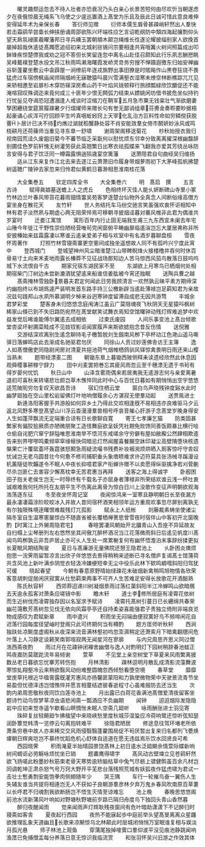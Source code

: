 <!-- { "loadSidebar": true } -->
　　曜灵趣颓运忽去不待人壮者亦恐衰况乃头白亲心长景苦短何由尽欢忻当朝遂虑夕在夜俄惊晨无绳系飞乌使之少逡巡置酒上髙堂为乐且及辰此日诚可惜此意良难伸安得延年术为亲保长春
　　答衍师见赠
　　衍师本儒生眉骨甚疎峭轩然出人羣快若击霜鹞早尝埀长绅挟册诵周邵欲陈兴坏端徃应乞言诏乾纲防中頽四海起攘剽仰头望天扄氛祲匿羲曜藩邦日寻兵纁玉罢朝頫木颠岂绳维长徃遂沦耀披缁别家人欲挽首屡掉超哉休逺徒髙躅愿追绍初来北城刹驻锡问宗要相逢共宵哦篝火树间照篇成出叩鉢锋疾惊楚僄我或劝之冠不答但长笑留连忽中离名山赴佳召颇知此行乐夙志酬厯眺吴峰戴襆登楚水投文吊江秋雨鸣濑海曙霞发峤灵竒务穷搜不惮蹑遐徼东归始安禅幽谷斩蓬藋坐敷云中衾薜屋一涧缭前年逐戎旃野出事田獠是时隂飚作山黒卷狂烧不畏猛虎过车宿傍枫庙闻师隔烟岭无寐聴猿呌晨兴雪满壑衣湿寒未燎空林断樵踪兀兀见来轿相邀至岩扉杉木穿防窱深房煮山药干叶焰风铫顿释行旅顔瓢緑欣饮釂促还不能淹喧寂叹殊调迩来竟何成三十匪年少恨无闗弧力结束从嫖姚闲坊借书披危坐似持钓行忧釡见夺谒恐冠遭溺逢人戒谈时涩缩刀在鞘军五月急市粟无钱粜壮气渐欲磨妻孥困纒绕堂筵賔履疎暑夕行熠燿师来赠长句有誉无鄙诮组章芬旉金奏聆要眇据梧起豪诵心疢浑可疗回顾平生吟真咽蚯蚓窍上天宰化乱治方叵料性命如穷鳞傥获脱罾卜居计已决不待灼燋过湖就稻蟹静处容不肖安能效羣女倚市鬭妍妙泳风或鸣桡耕月还荷蓧师当重见寻东臯一舒啸
　　谢周架阁移送菊花
　　杪秋始授衣我归视南园荒迳久废鉏旧菊今不蕃节临乏采翫何以慰忧烦东邻幸分致离离擢深根幽馥辞别圃佳色罗前轩愧无树灌劳获此英翘繁日出寒衣祛孤蝶来飞翻我亦爱其芳绕丛咏防言安得与君子饮泛同一樽霜露惧遄殒歳宴空篱藩
　　送萧隠君自句曲经吴归维扬
　　适从江东来复作江北去来去逐江云萧萧旧巾履身带烟萝雨初下大茅峰孤帆拂楚树遥聴广陵钟去家忽来归怜君似黄鹤日暮渺相思淮南桂花落













　　大全集巻五
　　钦定四库全书
　　大全集巻六
　　明　髙启　撰
　　五言古诗
　　赋得眞娘墓送蟾上人之虎丘
　　色相终坏灭佳人能乆妍断碑山寺里小冢竹林边兰叶春风带苔花暮雨钿情畱吴苑客梦逐楚台仙物外全真念人间断俗缘高僧方宴坐身在散花天
　　友竹轩
　　世人务结托车马纷交驰言笑虽强欢衷怀讵相知中林有君子淡然夙与期虚心两无阻荣悴焉可移朝寻披烟迳暮对褰风帷非此君为偶谁共岁宴时
　　迁娄江寓馆
　　寓形百年内行止固无端我生甫三九东西宜未阑去年宅山陲今年徙江干野性崇俭陋经营唯茍完闲窗俯平畴幽扉临逺湍岂忘大厦居弗称非所安披榛始来兹霜露凄以寒谁云逺亲爱弟子相与欢室中有名酒岁暮聊盘桓
　　雪夜怀周著作
　　灯照竹林雪寝斋寨更空窻间成独坐遥想故人同不有孤吟兴宁度此宵中
　　登西城门
　　登城望神州风尘暗淮楚江山带睥睨烽火接楼橹并吞何时休百骨易寸土向来禾麦地雨露长榛莽不见征战场那知边人苦马惊西风笳鸟散落日鼓呜呜城下水流恨自千古
　　期家兄宿东湖民家不至
　　东湖欲上月寒鸟已栖烟何处相期宿柴门汀树边未尝新漉酒犹望逺来船谁信姜肱被今宵还独眠
　　送陶兵曹之越
　　髙斋掩林雪独卧景暮夫君定何闻此日劳我顾清言一欢然孰云昧平素方期缔深约幽抱终以布胡爲遽严装明发首东路手持三公檄新辟当逺赴薄禄岂足羁知君为亲故况兹句践邦山水夙所慕湖明夕棹来谷迥寒钟度留滞自成悲无因共游骛
　　丰城余君梦彩堂
　　楚客身未归悠悠念庭闱涛江虽云广莫阻魂夜飞秋阴天无星猿呌枫树稀家山倏已到不失旧路防宛然在髙堂献笑试舞衣焉知空馆曙钟动残灯辉难追梦中欢益发觉后唏谁能傅尔翼逺去成相依
　　过束氏废园
　　人间乐事变池上髙台倾歌堂杏梁坏射圃菜畦成不见妓钗影讵闻賔履声来斯欲摅抱念昔反伤情
　　送倪雅
　　交游结深欢离别生逺念聊持毛子檄暂脱刘生劔南风栁下亭杯动江色滟山遥马嘶驿日落蝉鸣店此去渐成名驰驱君勿厌
　　同徐山人贲过妙莲佛舎访王主簿
　　逸人如髙僧傲吏同隐尉闲房对清夏共挹池荷气烟帷栖鸽驯风铎惊禽畏明日雨还来山樱当熟未
　　题带经漂麦二图
　　朝锄东臯上暮锄西陂侧释耒读遗经欣然此休息因观舜稷事耕稼宁辞力
　　田中刈麦罢把巻忘其疲风雨忽云至千穗漂无遗于书茍有得岁晏何忧饥
　　秋日山中
　　山泽含雾雨偶来若居夷我无逺游志何与亲爱离暑退初可喜秋来转堪悲壮颜岂草木憔悴同此时中心与百忧日暮如有期悄悄出空宇悠悠适荒陂阨穷勿复叹天欲昌吾诗
　　宿幻住栖云堂
　　窗白鸟声晓残钟度谿水此时幽梦廻独在空山里松岩留佛灯叶地响僧履余心方湛寂无使羣动起
　　送贾鳯进士
　　新逄洛阳客握手共游般如何异乡土乃得此交欢相逢旣不易相违亦良难驱马夕云返北风野多寒登髙望山川浮云杳漫漫羣兽相号呼哀音摧心肝游子念髙堂岁晚身得安人生如蓬萍飘流无定端重合谅有日长歌聊自寛
　　寄王七孝廉乞猫
　　防类固甚繁家有偏狡狯厥质亦陋微朋聚工造怪舞庭欲呈妖凭社期免败馋同善饭颇暴比横行哙仓偷自诧肥穴窜宁辞隘唯思淮南举不悟河东戒嗟余守穷僻有屋如敝廨公然肆相欺逺告来别界嘐嘐鸣橐频窣窣缘幙快伺暗忌灯然闻腥喜餐餲空牀印凝尘高壁隤堕块核遗槃果亡汁覆罂齑坏轰霆骇怒鬭急雨疑流嘬书残费补妆裀涴烦烘晒入厠客惊吁守舎奴忧诫岂无老乌圆昔壮今何惫不修司捕职垂头象瘖瞆难求许迈符莫具张汤械寻蹊漫设机薰隧徒吹韛遂令不眠人中夜长抑噫君家产衔蝉许赠不以卖愿得纵驱擒净若刈菅蒯尽杀岂匪仁去害容少懈髙枕幸无苦君惠当再拜
　　送客之海上得诚字
　　卧廏困田子抱关老侯生岂无一时辱终有千载名子亦屈身者薄禄非所荣结欢谁云浅一杯吐衷诚艰难我何托所托在友朋平生不伤离此离骨为惊白日川上没歌作变征声明朝欲观海浩荡逐东征
　　冬至夜坐怀周记室
　　夜闻惊鸿来一室寒且静明朝日长至夜漏方最永凄凄霜涂阶皎皎冰入井故人昔同宿杯酒笑相领年运方重周欢事忽尽屏别离孰无有尔独限殊境逹曙恨难裁残灯兀孤影
　　赋永上人纸帐
　　剡藤裁素帱坐使诸尘隔冬室自生温寒窻屡惊白不随直省被长覆栖禅箦思曾雪夜时宿伴山中客初开北窗晚酌【时寓江上外舅周隐君宅】
　　春暄罢凄风朝始开北牖青山入吾座不异延故友自扫榻上尘琴册列左右悠然坐其间傲兀醉杯酒况当江花落微雨斜日后逺见帆度川髙闻鸟鸣栁孰云非吾庐居止亦可乆人生处一席累榭复何有幽怀悟澹泊末事辞纷揉更拟长夏眠风期结陶叟
　　夏日与髙廉游无量佛院还憩王隐君池上
　　乆卧困炎燠烦抱思一浣霁雨留暂凉言出欣子伴悠悠去景得稍稍来迹断已寻名僧庐复谒髙士馆蒲荷共含风池上新叶满歩阴觉衣轻汲冷嫌绠短幸无尘中役乐此林下欵鸣蜩嘒斜阳归驾犹可缓
　　晓起春望
　　今朝有春意原野晴始绿疎花未破烟新禽稍鸣旭物情各欣荣客意胡刺促居闲厌寂寞从仕愁羁束两事不可齐人生苦难足安得长放歌花开酒醅熟
　　陈氏秋容轩
　　西郊莽迢递川树凝烟景雨过落红蕖斜阳半江冷蝉鸣山欲暗鴈去天逾永孤客对萧条应嗟镜中影
　　瞻木轩
　　道士李修所居庭有凌霄花依树而生近树伐而凌霄独存因以名室求予赋诗
　　凌霄托髙树引蔓日已长纒绵共春荣幽花蔼敷芳髙树忽见伐无依向风霜亭亭还自持柔姿喜能强君子贵独立倚附非端良览物成感叹为君赋新章
　　雨中遣兴
　　积雨坐无闷端由便寂寞好鸟不频啼闲花自迟落行园每度径望岫时登阁只此可终期何当有樽酌
　　题方厓师听秋轩
　　西涧独趺处凉颷度虚阁秋从夜深来流音满林壑初呜忽澎湃稍定还萧索月下暗禽翻牕间危叶落上人习静定谈籁笑南郭喧寂两无闻星河在寥廓
　　与内兄周思齐思义同过僧浩西斋夜酌
　　雨过月在花疎钟闭襌舍幽僧与逸人对酌明灯下园树稍辞春池蛙正鸣夜嘉防莫蹉跎流年易倾谢
　　萱草
　　不见堂上亲空树堂下草夏来风雨繁离披数丛老日暮欲忘忧搴芳转伤抱
　　月林清影
　　疎林逗明月散乱成清影流藻舞波寒惊虬翔壑冷云来稍欲翳风动纷难整圆魄忽西倾愁看堕空境
　　春草堂
　　靡靡堂庑草托根近华楹膏露旣灌芳惠风亦扬馨匪蒙阳和力孰使微物荣中天驶景流青节坐易盈但忧德泽违岂惜憔悴并愿言相蔓结遮彼春逝程寸心虽难报防去还当生
　　次韵内弟周思敬秋夜同饮白莲寺池上
　　月出露已白荷花香满池髙僧爱清夜留客坐题诗竹动鸟惊梦草凉虫语悲闲斋一瓢酒应不负幽期
　　闻钟
　　迢迢烟际发隐隐岩中应初来觉寺遥乍歇看山暝惆怅未眠人空斋几廻听
　　咏雨酬张进士羽见寄
　　珠碎复丝轻飇廻乍拂楹望中来晓峡愁里度秋城莎湿蛩应冷荷响鹭还惊听弦知瑟润卧簟觉帏清一览停云句离抱转难平
　　徐隐君陋居
　　修途息往驾环堵老所依萧条穷巷中故人亦来稀交交风雨侵翳翳蓬藋围局促不茍厌暂出复来归名都列飞甍焕燿朝日辉爽垲岂不慕终忧蹈危机心舒体自适道在愿无违兹焉乐饮水回贤良可希
　　西园晓霁
　　积雨淹夏半始晴园景饶髙林上初日逺水泛廻飇余情萱际蝶新响树间蜩讵必劳觞咏烦忧坐已销
　　题畵鹰得啸字
　　髙风动古壁竦立见苍鹞轩然欲飞扬嗟此粉墨妙秋筋束老骨天寒势逾矫脑枯草中兔气尽枥上骠健鹘虽百余凡材岂同调乾坤正肃杀怒气号万窍大野开平芜悲台落残照荒城有妖狐夜作猛虎啸为君试一击壮士慙勇剽安能饱拳肉侧翅随年少
　　哭王隅
　　车行一轮摧鸟奋一翼伤人生失辅友谁当共提将相逄岂无人不获如子良朝游羣彦林夕弃万鬼乡春风吹南原百草萋以长呼君不归魂割我欲断肠岂不悟生灭情至谅难忘
　　池上晚
　　春晚思悠悠阁前池水流新蒲风叶响如对野塘秋野塘前岁路已隔归舟度鸟下独回头青山香然暮
　　醉归夜醒闻雨
　　觉来闻雨声灯辉耿残夜窗间有危叶暗助潇潇下不记醉归时寝斋如客舎
　　夏夜起行西园
　　夜热不能寐起歩中庭前举头望髙旻离离众星躔欲推理乱象天道幽且长歌来凉飇惊乌北林颠此时层城闭悄悄万室眠谁复相与娱淡月孤光悬
　　师子林池上观鱼
　　穿蒲尾独掉唼薲口羣仰波平没见痕池静跳闻响渔罛已免捕僧盂每分养落日意无惊识我临流赏
　　和张羽怀吴兴旧游之作效其体
